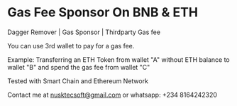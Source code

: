 # Gas Fee Sponsor On BNB & ETH

Dagger Remover | Gas Sponsor | Thirdparty Gas fee

You can use 3rd wallet to pay for a gas fee.

Example: Transferring an ETH Token from wallet "A" without ETH balance to wallet "B" and spend the gas fee from wallet "C"

Tested with Smart Chain and Ethereum Network

Contact me at nusktecsoft@gmail.com or whatsapp: +234 8164242320
